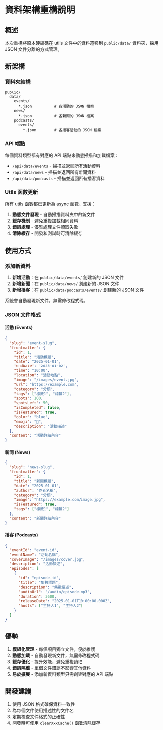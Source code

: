 # 資料架構重構說明

## 概述

本次重構將原本硬編碼在 utils 文件中的資料遷移到 `public/data/` 資料夾，採用 JSON 文件分離的方式管理。

## 新架構

### 資料夾結構

```
public/
  data/
    events/
      *.json          # 各活動的 JSON 檔案
    news/
      *.json          # 各新聞的 JSON 檔案
    podcasts/
      events/
        *.json        # 各播客活動的 JSON 檔案
```

### API 端點

每個資料類型都有對應的 API 端點來動態掃描和加載檔案：

- `/api/data/events` - 掃描並返回所有活動資料
- `/api/data/news` - 掃描並返回所有新聞資料
- `/api/data/podcasts` - 掃描並返回所有播客資料

### Utils 函數更新

所有 utils 函數都已更新為 async 函數，支援：

1. **動態文件發現** - 自動掃描資料夾中的新文件
2. **緩存機制** - 避免重複加載相同資料
3. **錯誤處理** - 優雅處理文件讀取失敗
4. **清除緩存** - 開發和測試時可清除緩存

## 使用方式

### 添加新資料

1. **新增活動**：在 `public/data/events/` 創建新的 JSON 文件
2. **新增新聞**：在 `public/data/news/` 創建新的 JSON 文件
3. **新增播客**：在 `public/data/podcasts/events/` 創建新的 JSON 文件

系統會自動發現新文件，無需修改程式碼。

### JSON 文件格式

#### 活動 (Events)
```json
{
  "slug": "event-slug",
  "frontmatter": {
    "id": 1,
    "title": "活動標題",
    "date": "2025-01-01",
    "endDate": "2025-01-02",
    "time": "10:00",
    "location": "活動地點",
    "image": "/images/event.jpg",
    "url": "https://example.com",
    "category": "分類",
    "tags": ["標籤1", "標籤2"],
    "spots": 100,
    "spotsLeft": 50,
    "isCompleted": false,
    "isFeatured": true,
    "color": "blue",
    "emoji": "🎉",
    "description": "活動描述"
  },
  "content": "活動詳細內容"
}
```

#### 新聞 (News)
```json
{
  "slug": "news-slug",
  "frontmatter": {
    "id": 1,
    "title": "新聞標題",
    "date": "2025-01-01",
    "author": "作者名稱",
    "category": "分類",
    "image": "https://example.com/image.jpg",
    "isFeatured": true,
    "tags": ["標籤1", "標籤2"]
  },
  "content": "新聞詳細內容"
}
```

#### 播客 (Podcasts)
```json
{
  "eventId": "event-id",
  "eventName": "活動名稱",
  "coverImage": "/images/cover.jpg",
  "description": "活動描述",
  "episodes": [
    {
      "id": "episode-id",
      "title": "集數標題",
      "description": "集數描述",
      "audioUrl": "/audio/episode.mp3",
      "duration": 3600,
      "releaseDate": "2025-01-01T10:00:00.000Z",
      "hosts": ["主持人1", "主持人2"]
    }
  ]
}
```

## 優勢

1. **模組化管理** - 每個項目獨立文件，便於維護
2. **動態加載** - 自動發現新文件，無需修改程式碼
3. **緩存優化** - 提升效能，避免重複讀取
4. **錯誤隔離** - 單個文件錯誤不影響其他資料
5. **易於擴展** - 添加新資料類型只需創建對應的 API 端點

## 開發建議

1. 使用 JSON 格式確保資料一致性
2. 為每個文件使用描述性的文件名
3. 定期檢查文件格式的正確性
4. 開發時可使用 `clearXxxCache()` 函數清除緩存
